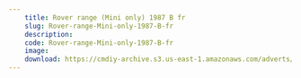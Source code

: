 ```yaml
---
    title: Rover range (Mini only) 1987 B fr
    slug: Rover-range-Mini-only-1987-B-fr
    description:
    code: Rover-range-Mini-only-1987-B-fr
    image:
    download: https://cmdiy-archive.s3.us-east-1.amazonaws.com/adverts/documents/Rover+range+(Mini+only)+1987+B+fr.pdf
---
```

<!-- Content of the page -->

##
        
